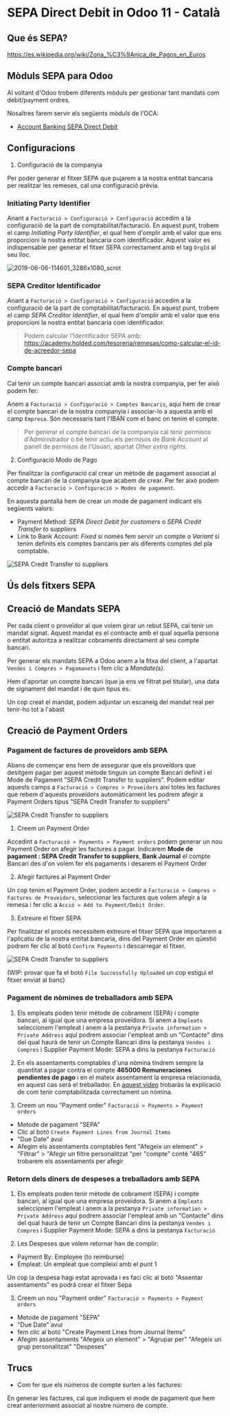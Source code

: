 # SEPA Direct Debit in Odoo 11 - Català

## Que és SEPA?

https://es.wikipedia.org/wiki/Zona_%C3%9Anica_de_Pagos_en_Euros

## Mòduls SEPA para Odoo

Al voltant d'Odoo trobem diferents mòduls per gestionar tant mandats com debit/payment ordres.

Nosaltres farem servir els següents mòduls de l'OCA:
- [Account Banking SEPA Direct Debit](https://github.com/OCA/bank-payment)


## Configuracions
1. Configuració de la companyia

Per poder generar el fitxer SEPA que pujarem a la nostra entitat bancaria per realitzar les remeses, cal una configuració prèvia.

### Initiating Party Identifier
Anant a `Facturació > Configuració > Configuració` accedim a la configuració de la part de comptabilitat/facturació.
En aquest punt, trobem el camp *Initiating Party Identifier*, el qual hem d'omplir amb el valor que ens proporcioni la nostra entitat bancaria com identificador. Aquest valor es indispensable per generar el fitxer SEPA correctament amb el tag `OrgId` al seu lloc.

![2019-06-06-114601_3286x1080_scrot](uploads/29e8b535449a63d493d96ad0ed4e0bab/2019-06-06-114601_3286x1080_scrot.png) 

### SEPA Creditor Identificador
Anant a `Facturació > Configuració > Configuració` accedim a la configuració de la part de comptabilitat/facturació.
En aquest punt, trobem el camp *SEPA Creditor Identifier*, el qual hem d'omplir amb el valor que ens proporcioni la nostra entitat bancaria com identificador.

> Podem calcular l'Identificador SEPA amb: https://academy.holded.com/tesoreria/remesas/como-calcular-el-id-de-acreedor-sepa

### Compte bancari

Cal tenir un compte bancari associat amb la nostra companyia, per fer això podem fer:

Anem a `Facturació > Configuració > Comptes Bancaris`, aquí hem de crear el compte bancari de la nostra companyia i associar-lo a aquesta amb el camp `Empresa`. Són necessaris tant l'IBAN com el banc on tenim el compte.

> Per generar el compte bancari de la companyia cal tenir permisos d'Administrador o bé tenir actiu els permisos de *Bank Account* al panell de permisos de l'Usuari, apartat *Other extra rights*.

2. Configuració Modo de Pago

Per finalitzar la configuració cal crear un mètode de pagament associat al compte bancari de la companyia que acabem de crear. Per fer això podem accedir a `Facturació > Configuració > Modes de pagament`.

En aquesta pantalla hem de crear un mode de pagament indicant els següents valors:

- Payment Method: *SEPA Direct Debit for customers* o *SEPA Credit Transfer to suppliers*
- Link to Bank Account: *Fixed* si només fem servir un compte o *Variant* si tenim definits els comptes bancaris per als diferents comptes del pla comptable.

![SEPA Credit Transfer to suppliers](attachments/sepa-payments1.png)


## Ús dels fitxers SEPA
## Creació de Mandats SEPA

Per cada client o proveïdor al que volem girar un rebut SEPA, cal tenir un mandat signat. Aquest mandat es el contracte amb el qual aquella persona o entitat autoritza a realitzar cobraments directament al seu compte bancari.

Per generar els mandats SEPA a Odoo anem a la fitxa del client, a l'apartat `Vendes i Compres > Pagamanets` i fem clic a *Mandate(s)*.

Hem d'aportar un compte bancari (que ja ens ve filtrat pel titular), una data de signament del mandat i de quin tipus és.

Un cop creat el mandat, podem adjuntar un escaneig del mandat real per tenir-ho tot a l'abast


## Creació de Payment Orders

### Pagament de factures de proveïdors amb SEPA

Abans de començar ens hem de assegurar que els proveïdors que desitgem pagar per aquest mètode tinguin un compte Bancari definit i el Mode de Pagament "SEPA Credit Transfer to suppliers". Podem editar aquests camps a `Facturació > Compres > Proveïdors` així totes les factures que rebem d'aquests proveïdors automàticament les podrem afegir a Payment Orders tipus "SEPA Credit Transfer to suppliers"

![SEPA Credit Transfer to suppliers](attachments/sepa-payments2.gif)

1. Creem un Payment Order

Accedint a `Facturació > Payments > Payment orders` podem generar un nou Payment Order on afegir les factures a pagar. Indicarem **Mode de pagament : SEPA Credit Transfer to suppliers**, **Bank Journal** el compte Bancari des d'on volem fer els pagaments i desarem el Payment Order

2. Afegir factures al Payment Order

Un cop tenim el Payment Order, podem accedir a `Facturació > Compres > Factures de Proveidors`, seleccionar les factures que volem afegir a la remesa i fer clic a `Acció > Add to Payment/Debit Order`.

3. Extreure el fitxer SEPA

Per finalitzar el procés necessitem extreure el fitxer SEPA que importarem a l'aplicatiu de la nostra entitat bancaria, dins del Payment Order en qüestió podrem fer clic al botó `Confirm Payments` i descarregar el fitxer. 

![SEPA Credit Transfer to suppliers](attachments/sepa-payments3.gif)

(WIP: provar que fa el botó `File Successfully Uploaded` un cop estigui el fitxer enviat al banc) 


### Pagament de nòmines de treballadors amb SEPA

1. Els empleats poden tenir mètode de cobrament (SEPA) i compte bancari, al igual que una empresa proveïdora.  Si anem a `Empleats` seleccionem l'empleat i anem a la pestanya `Private information > Private Address` aquí podrem associar l'empleat amb un "Contacte" dins del qual haurà de tenir un Compte Bancari dins la pestanya `Vendes i Compres` i Supplier Payment Mode: SEPA a dins la pestanya `Facturació`

2. En els assentaments comptables d'una nòmina tindrem sempre la quantitat a pagar contra el compte **465000 Remuneraciones pendientes de pago** i en el mateix assentament la empresa relacionada, en aquest cas serà el treballador. En [aquest vídeo](https://www.youtube.com/watch?v=Ih-xASGIEh0) trobaràs la explicació de com tenir comptabilitzada correctament un nòmina.

3. Creem un nou "Payment order" `Facturació > Payments > Payment orders` 
  * Metode de pagament "SEPA"
  * Clic al botó `Create Payment Lines from Journal Items`
  * "Due Date" avui
  * Afegim els assentaments comptables fent  "Afegeix un element" > "Filtrar" > "Afegir un filtre personalitzat "per "compte" conté "465" trobarem els assentaments per afegir

### Retorn dels diners de despeses a treballadors amb SEPA

1. Els empleats poden tenir mètode de cobrament (SEPA) i compte bancari, al igual que una empresa proveïdora.  Si anem a `Empleats` seleccionem l'empleat i anem a la pestanya `Private information > Private Address` aquí podrem associar l'empleat amb un "Contacte" dins del qual haurà de tenir un Compte Bancari dins la pestanya `Vendes i Compres` i Supplier Payment Mode: SEPA a dins la pestanya `Facturació`

2. Les Despeses que volem retornar han de complir:
  * Payment By: Employee (to reimburse)
  * Empleat: Un empleat que compleixi amb el punt 1

Un cop la despesa hagi estat aprovada i es faci clic al botó "Assentar assentaments" es podrá crear el fitxer Sepa

3. Creem un nou "Payment order" `Facturació > Payments > Payment orders`
  * Metode de pagament "SEPA"
  * "Due Date" avui
  * fem clic al botó "Create Payment Lines from Journal Items"
  * Afegim assentaments "Afegeix un element" > "Agrupar per" "Afegeix un grup personalitzat" "Despeses"

## Trucs

* Com fer que els números de compte surten a les factures:

En generar les factures, cal que indiquem el mode de pagament que hem creat anteriorment associat al nostre número de compte.
